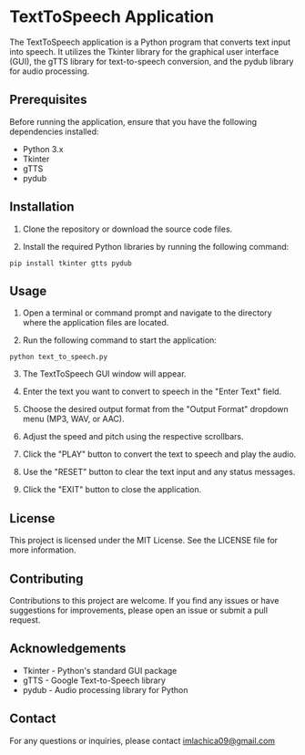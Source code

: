 # TextToSpeech Application



The TextToSpeech application is a Python program that converts text input into speech. It utilizes the Tkinter library for the graphical user interface (GUI), the gTTS library for text-to-speech conversion, and the pydub library for audio processing.

## Prerequisites

Before running the application, ensure that you have the following dependencies installed:

- Python 3.x
- Tkinter
- gTTS
- pydub

## Installation

1. Clone the repository or download the source code files.

2. Install the required Python libraries by running the following command:

`pip install tkinter gtts pydub`


## Usage

1. Open a terminal or command prompt and navigate to the directory where the application files are located.

2. Run the following command to start the application:

`python text_to_speech.py`


3. The TextToSpeech GUI window will appear.

4. Enter the text you want to convert to speech in the "Enter Text" field.

5. Choose the desired output format from the "Output Format" dropdown menu (MP3, WAV, or AAC).

6. Adjust the speed and pitch using the respective scrollbars.

7. Click the "PLAY" button to convert the text to speech and play the audio.

8. Use the "RESET" button to clear the text input and any status messages.

9. Click the "EXIT" button to close the application.

## License

This project is licensed under the MIT License. See the LICENSE file for more information.

## Contributing

Contributions to this project are welcome. If you find any issues or have suggestions for improvements, please open an issue or submit a pull request.

## Acknowledgements

- Tkinter - Python's standard GUI package
- gTTS - Google Text-to-Speech library
- pydub - Audio processing library for Python

## Contact

For any questions or inquiries, please contact imlachica09@gmail.com
